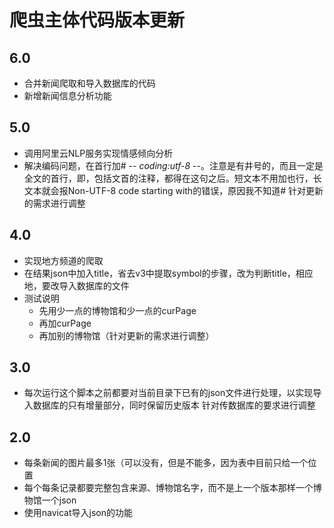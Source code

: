 # 爬虫主体代码版本更新

## 6.0

- 合并新闻爬取和导入数据库的代码
- 新增新闻信息分析功能

## 5.0

- 调用阿里云NLP服务实现情感倾向分析
- 解决编码问题，在首行加# -*- coding:utf-8 -*-。注意是有井号的，而且一定是全文的首行，即，包括文首的注释，都得在这句之后。短文本不用加也行，长文本就会报Non-UTF-8 code starting with的错误，原因我不知道# 针对更新的需求进行调整

## 4.0

- 实现地方频道的爬取
- 在结果json中加入title，省去v3中提取symbol的步骤，改为判断title，相应地，要改导入数据库的文件
- 测试说明
  - 先用少一点的博物馆和少一点的curPage
  - 再加curPage
  - 再加别的博物馆（针对更新的需求进行调整）

## 3.0

- 每次运行这个脚本之前都要对当前目录下已有的json文件进行处理，以实现导入数据库的只有增量部分，同时保留历史版本
  针对传数据库的要求进行调整

## 2.0

- 每条新闻的图片最多1张（可以没有，但是不能多，因为表中目前只给一个位置
- 每个每条记录都要完整包含来源、博物馆名字，而不是上一个版本那样一个博物馆一个json
- 使用navicat导入json的功能
